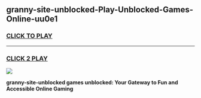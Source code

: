 
## granny-site-unblocked-Play-Unblocked-Games-Online-uu0e1
<h3>
<a href="https://premium76.site?title=granny-site-unblocked&ref=25A">CLICK TO PLAY</a></h3>
<hr>

<h3>
<a href="https://premium76.site?title=granny-site-unblocked&ref=25A">CLICK 2 PLAY</a>
  
</h3>

<a href="https://premium76.site?title=granny-site-unblocked&ref=25A"><img src="https://clearcache.store/games.png"></a>


**granny-site-unblocked games unblocked: Your Gateway to Fun and Accessible Online Gaming**
